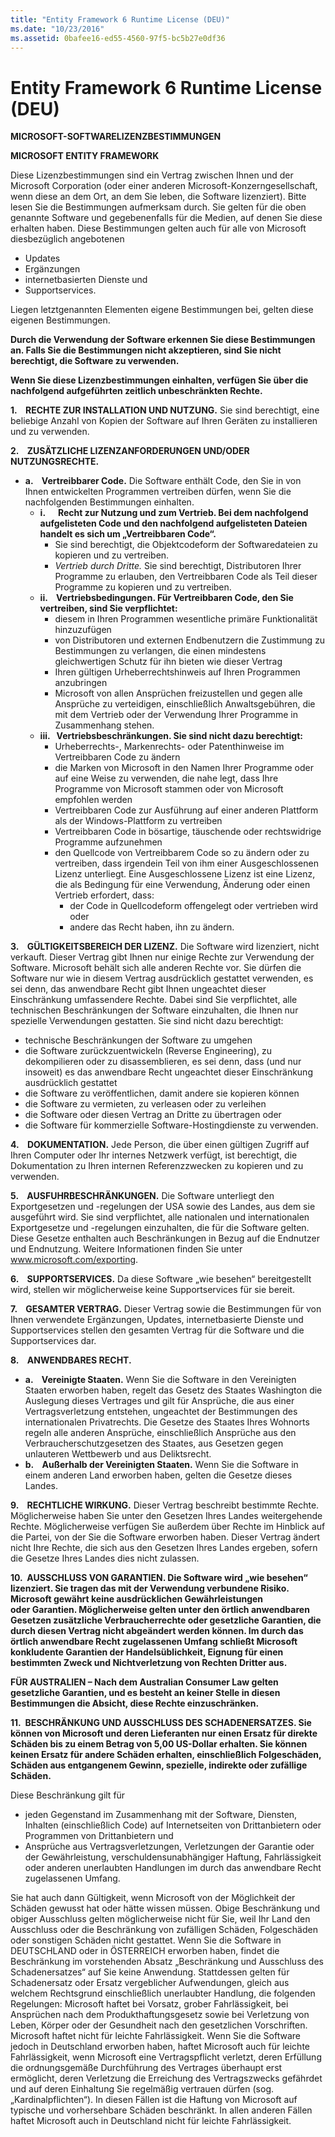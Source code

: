```yaml
---
title: "Entity Framework 6 Runtime License (DEU)"
ms.date: "10/23/2016"
ms.assetid: 0bafee16-ed55-4560-97f5-bc5b27e0df36
---
```

# Entity Framework 6 Runtime License (DEU)
**MICROSOFT-SOFTWARELIZENZBESTIMMUNGEN**

**MICROSOFT ENTITY FRAMEWORK**

Diese Lizenzbestimmungen sind ein Vertrag zwischen Ihnen und der Microsoft Corporation (oder einer anderen Microsoft-Konzerngesellschaft, wenn diese an dem Ort, an dem Sie leben, die Software lizenziert). Bitte lesen Sie die Bestimmungen aufmerksam durch. Sie gelten für die oben genannte Software und gegebenenfalls für die Medien, auf denen Sie diese erhalten haben. Diese Bestimmungen gelten auch für alle von Microsoft diesbezüglich angebotenen

-   Updates
-   Ergänzungen
-   internetbasierten Dienste und
-   Supportservices.

Liegen letztgenannten Elementen eigene Bestimmungen bei, gelten diese eigenen Bestimmungen.

**Durch die Verwendung der Software erkennen Sie diese Bestimmungen an. Falls Sie die Bestimmungen nicht akzeptieren, sind Sie nicht berechtigt, die Software zu verwenden.**

**Wenn Sie diese Lizenzbestimmungen einhalten, verfügen Sie über die nachfolgend aufgeführten zeitlich unbeschränkten Rechte.**

**1.    RECHTE ZUR INSTALLATION UND NUTZUNG.** Sie sind berechtigt, eine beliebige Anzahl von Kopien der Software auf Ihren Geräten zu installieren und zu verwenden.

**2.    ZUSÄTZLICHE LIZENZANFORDERUNGEN UND/ODER NUTZUNGSRECHTE.**

-   **a.    Vertreibbarer Code.** Die Software enthält Code, den Sie in von Ihnen entwickelten Programmen vertreiben dürfen, wenn Sie die nachfolgenden Bestimmungen einhalten.
    -   **i.      Recht zur Nutzung und zum Vertrieb. Bei dem nachfolgend aufgelisteten Code und den nachfolgend aufgelisteten Dateien handelt es sich um „Vertreibbaren Code“.**
        -   Sie sind berechtigt, die Objektcodeform der Softwaredateien zu kopieren und zu vertreiben.
        -   *Vertrieb durch Dritte.* Sie sind berechtigt, Distributoren Ihrer Programme zu erlauben, den Vertreibbaren Code als Teil dieser Programme zu kopieren und zu vertreiben.
    -   **ii.    Vertriebsbedingungen. Für Vertreibbaren Code, den Sie vertreiben, sind Sie verpflichtet:**
        -   diesem in Ihren Programmen wesentliche primäre Funktionalität hinzuzufügen
        -   von Distributoren und externen Endbenutzern die Zustimmung zu Bestimmungen zu verlangen, die einen mindestens gleichwertigen Schutz für ihn bieten wie dieser Vertrag
        -   Ihren gültigen Urheberrechtshinweis auf Ihren Programmen anzubringen
        -   Microsoft von allen Ansprüchen freizustellen und gegen alle Ansprüche zu verteidigen, einschließlich Anwaltsgebühren, die mit dem Vertrieb oder der Verwendung Ihrer Programme in Zusammenhang stehen.
    -   **iii.   Vertriebsbeschränkungen. Sie sind nicht dazu berechtigt:**
        -   Urheberrechts-, Markenrechts- oder Patenthinweise im Vertreibbaren Code zu ändern
        -   die Marken von Microsoft in den Namen Ihrer Programme oder auf eine Weise zu verwenden, die nahe legt, dass Ihre Programme von Microsoft stammen oder von Microsoft empfohlen werden
        -   Vertreibbaren Code zur Ausführung auf einer anderen Plattform als der Windows-Plattform zu vertreiben
        -   Vertreibbaren Code in bösartige, täuschende oder rechtswidrige Programme aufzunehmen
        -   den Quellcode von Vertreibbarem Code so zu ändern oder zu vertreiben, dass irgendein Teil von ihm einer Ausgeschlossenen Lizenz unterliegt. Eine Ausgeschlossene Lizenz ist eine Lizenz, die als Bedingung für eine Verwendung, Änderung oder einen Vertrieb erfordert, dass:
            -   der Code in Quellcodeform offengelegt oder vertrieben wird oder
            -   andere das Recht haben, ihn zu ändern.

**3.    GÜLTIGKEITSBEREICH DER LIZENZ.** Die Software wird lizenziert, nicht verkauft. Dieser Vertrag gibt Ihnen nur einige Rechte zur Verwendung der Software. Microsoft behält sich alle anderen Rechte vor. Sie dürfen die Software nur wie in diesem Vertrag ausdrücklich gestattet verwenden, es sei denn, das anwendbare Recht gibt Ihnen ungeachtet dieser Einschränkung umfassendere Rechte. Dabei sind Sie verpflichtet, alle technischen Beschränkungen der Software einzuhalten, die Ihnen nur spezielle Verwendungen gestatten. Sie sind nicht dazu berechtigt:

-   technische Beschränkungen der Software zu umgehen
-   die Software zurückzuentwickeln (Reverse Engineering), zu dekompilieren oder zu disassemblieren, es sei denn, dass (und nur insoweit) es das anwendbare Recht ungeachtet dieser Einschränkung ausdrücklich gestattet
-   die Software zu veröffentlichen, damit andere sie kopieren können
-   die Software zu vermieten, zu verleasen oder zu verleihen
-   die Software oder diesen Vertrag an Dritte zu übertragen oder
-   die Software für kommerzielle Software-Hostingdienste zu verwenden.

**4.    DOKUMENTATION.** Jede Person, die über einen gültigen Zugriff auf Ihren Computer oder Ihr internes Netzwerk verfügt, ist berechtigt, die Dokumentation zu Ihren internen Referenzzwecken zu kopieren und zu verwenden.

**5.    AUSFUHRBESCHRÄNKUNGEN.** Die Software unterliegt den Exportgesetzen und -regelungen der USA sowie des Landes, aus dem sie ausgeführt wird. Sie sind verpflichtet, alle nationalen und internationalen Exportgesetze und -regelungen einzuhalten, die für die Software gelten. Diese Gesetze enthalten auch Beschränkungen in Bezug auf die Endnutzer und Endnutzung. Weitere Informationen finden Sie unter www.microsoft.com/exporting.

**6.    SUPPORTSERVICES.** Da diese Software „wie besehen“ bereitgestellt wird, stellen wir möglicherweise keine Supportservices für sie bereit.

**7.    GESAMTER VERTRAG.** Dieser Vertrag sowie die Bestimmungen für von Ihnen verwendete Ergänzungen, Updates, internetbasierte Dienste und Supportservices stellen den gesamten Vertrag für die Software und die Supportservices dar.

**8.    ANWENDBARES RECHT.**

-   **a.    Vereinigte Staaten.** Wenn Sie die Software in den Vereinigten Staaten erworben haben, regelt das Gesetz des Staates Washington die Auslegung dieses Vertrages und gilt für Ansprüche, die aus einer Vertragsverletzung entstehen, ungeachtet der Bestimmungen des internationalen Privatrechts. Die Gesetze des Staates Ihres Wohnorts regeln alle anderen Ansprüche, einschließlich Ansprüche aus den Verbraucherschutzgesetzen des Staates, aus Gesetzen gegen unlauteren Wettbewerb und aus Deliktsrecht.
-   **b.    Außerhalb der Vereinigten Staaten.** Wenn Sie die Software in einem anderen Land erworben haben, gelten die Gesetze dieses Landes.

**9.    RECHTLICHE WIRKUNG.** Dieser Vertrag beschreibt bestimmte Rechte. Möglicherweise haben Sie unter den Gesetzen Ihres Landes weitergehende Rechte. Möglicherweise verfügen Sie außerdem über Rechte im Hinblick auf die Partei, von der Sie die Software erworben haben. Dieser Vertrag ändert nicht Ihre Rechte, die sich aus den Gesetzen Ihres Landes ergeben, sofern die Gesetze Ihres Landes dies nicht zulassen.

**10.  AUSSCHLUSS VON GARANTIEN. Die Software wird „wie besehen“ lizenziert. Sie tragen das mit der Verwendung verbundene Risiko. Microsoft gewährt keine ausdrücklichen Gewährleistungen oder Garantien. Möglicherweise gelten unter den örtlich anwendbaren Gesetzen zusätzliche Verbraucherrechte oder gesetzliche Garantien, die durch diesen Vertrag nicht abgeändert werden können. Im durch das örtlich anwendbare Recht zugelassenen Umfang schließt Microsoft konkludente Garantien der Handelsüblichkeit, Eignung für einen bestimmten Zweck und Nichtverletzung von Rechten Dritter aus.**

**FÜR AUSTRALIEN – Nach dem Australian Consumer Law gelten gesetzliche Garantien, und es besteht an keiner Stelle in diesen Bestimmungen die Absicht, diese Rechte einzuschränken.**

**11.  BESCHRÄNKUNG UND AUSSCHLUSS DES SCHADENERSATZES. Sie können von Microsoft und deren Lieferanten nur einen Ersatz für direkte Schäden bis zu einem Betrag von 5,00 US-Dollar erhalten. Sie können keinen Ersatz für andere Schäden erhalten, einschließlich Folgeschäden, Schäden aus entgangenem Gewinn, spezielle, indirekte oder zufällige Schäden.**

Diese Beschränkung gilt für

-   jeden Gegenstand im Zusammenhang mit der Software, Diensten, Inhalten (einschließlich Code) auf Internetseiten von Drittanbietern oder Programmen von Drittanbietern und
-   Ansprüche aus Vertragsverletzungen, Verletzungen der Garantie oder der Gewährleistung, verschuldensunabhängiger Haftung, Fahrlässigkeit oder anderen unerlaubten Handlungen im durch das anwendbare Recht zugelassenen Umfang.

Sie hat auch dann Gültigkeit, wenn Microsoft von der Möglichkeit der Schäden gewusst hat oder hätte wissen müssen. Obige Beschränkung und obiger Ausschluss gelten möglicherweise nicht für Sie, weil Ihr Land den Ausschluss oder die Beschränkung von zufälligen Schäden, Folgeschäden oder sonstigen Schäden nicht gestattet. Wenn Sie die Software in DEUTSCHLAND oder in ÖSTERREICH erworben haben, findet die Beschränkung im vorstehenden Absatz „Beschränkung und Ausschluss des Schadenersatzes“ auf Sie keine Anwendung. Stattdessen gelten für Schadenersatz oder Ersatz vergeblicher Aufwendungen, gleich aus welchem Rechtsgrund einschließlich unerlaubter Handlung, die folgenden Regelungen: Microsoft haftet bei Vorsatz, grober Fahrlässigkeit, bei Ansprüchen nach dem Produkthaftungsgesetz sowie bei Verletzung von Leben, Körper oder der Gesundheit nach den gesetzlichen Vorschriften. Microsoft haftet nicht für leichte Fahrlässigkeit. Wenn Sie die Software jedoch in Deutschland erworben haben, haftet Microsoft auch für leichte Fahrlässigkeit, wenn Microsoft eine Vertragspflicht verletzt, deren Erfüllung die ordnungsgemäße Durchführung des Vertrages überhaupt erst ermöglicht, deren Verletzung die Erreichung des Vertragszwecks gefährdet und auf deren Einhaltung Sie regelmäßig vertrauen dürfen (sog. „Kardinalpflichten“). In diesen Fällen ist die Haftung von Microsoft auf typische und vorhersehbare Schäden beschränkt. In allen anderen Fällen haftet Microsoft auch in Deutschland nicht für leichte Fahrlässigkeit.
